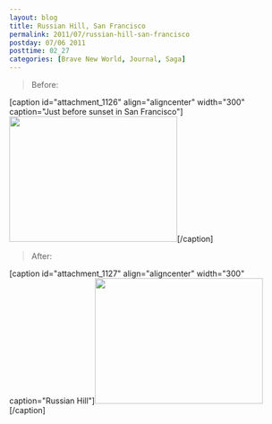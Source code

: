 ```yaml
---
layout: blog
title: Russian Hill, San Francisco
permalink: 2011/07/russian-hill-san-francisco
postday: 07/06 2011
posttime: 02_27
categories: [Brave New World, Journal, Saga]
---
```




<blockquote>Before:</blockquote>



[caption id="attachment_1126" align="aligncenter" width="300" caption="Just before sunset in San Francisco"]<a href="http://blog.kristeraxel.com/wp-content/uploads/2011/07/sunset2.jpeg"><img src="http://blog.kristeraxel.com/wp-content/uploads/2011/07/sunset2-300x224.jpg" alt="" title="sunset2" width="300" height="224" class="size-medium wp-image-1126" /></a>[/caption]




<blockquote>After:</blockquote>

[caption id="attachment_1127" align="aligncenter" width="300" caption="Russian Hill"]<a href="http://blog.kristeraxel.com/wp-content/uploads/2011/07/sunset.jpg"><img src="http://blog.kristeraxel.com/wp-content/uploads/2011/07/sunset-300x224.jpg" alt="" title="sunset" width="300" height="224" class="size-medium wp-image-1127" /></a>[/caption]
